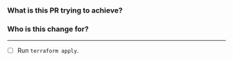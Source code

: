 ### What is this PR trying to achieve?

### Who is this change for?

---

<!-- Remove this section if you don't have Terraform changes -->

- [ ] Run `terraform apply`.
